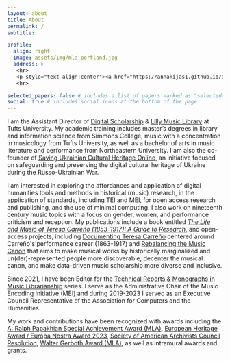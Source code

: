 ```yaml
---
layout: about
title: About
permalink: /
subtitle:

profile:
  align: right
  image: assets/img/mla-portland.jpg
  address: >
   <hr>
   <p style="text-align:center"><a href="https://annakijas1.github.io/assets/pdf/2025_Kijas_CV.pdf">My C.V.</a></p>
   <hr>

selected_papers: false # includes a list of papers marked as "selected={true}"
social: true # includes social icons at the bottom of the page
---
```


I am the Assistant Director of [Digital Scholarship](https://tischlibrary.tufts.edu/about-library/about/staff-directory/departments/235) & [Lilly Music Library](https://tischlibrary.tufts.edu/our-locations/tisch-branches/lilly-music-library) at Tufts University. My academic training includes master’s degrees in library and information science from Simmons College, music with a concentration in musicology from Tufts University, as well as a bachelor of arts in music literature and performance from Northeastern University. I am also the co-founder of [Saving Ukrainian Cultural Heritage Online](https://www.sucho.org/), an initiative focused on safeguarding and preserving the digital cultural heritage of Ukraine during the Russo-Ukrainian War.

I am interested in exploring the affordances and application of digital humanities tools and methods in historical (music) research, in the application of standards, including TEI and MEI, for open access research and publishing, and the use of minimal computing. I also work on nineteenth century music topics with a focus on gender, women, and performance criticism and reception. My publications include a book entitled [*The Life and Music of Teresa Carreño (1853-1917): A Guide to Research*](https://www.areditions.com/kijas-life-and-music-of-teresa-carre-o-ib041.html), and open-access projects, including [Documenting Teresa Carreño](https://documentingcarreno.org/) centered around Carreño's performance career (1863-1917) and [Rebalancing the Music Canon](https://rebalancing-music-canon.com/) that aims to make musical works by historically marginalized and un(der)-represented people more discoverable, decenter the musical canon, and make data-driven music scholarship more diverse and inclusive.

Since 2021, I have been Editor for the [Technical Reports & Monographs in Music Librarianship](https://www.musiclibraryassoc.org/page/techreports) series. I serve as the Administrative Chair of the Music Encoding Initiative (MEI) and during 2019-2023 I served as an Executive Council Representative of the Association for Computers and the Humanities. 

My work and contributions have been recognized with awards including the [A. Ralph Papakhian Special Achievement Award (MLA)](https://www.musiclibraryassoc.org/page/PapakhianAward), [European Heritage Award / Europa Nostra Award 2023](https://www.sucho.org/press-release-20230613-award), [Society of American Archivists Council Resolution](https://www2.archivists.org/council-resolution-saving-ukrainian-cultural-heritage-online), [Walter Gerboth Award (MLA)](http://www.musiclibraryassoc.org/?page=gerbothaward&terms=%22gerboth%22), as well as intramural awards and grants.
